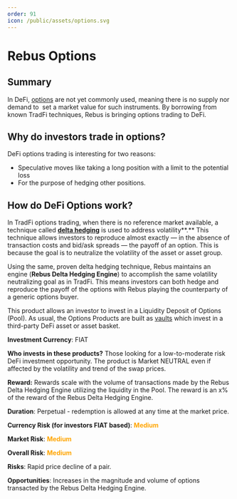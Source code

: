 ```yaml
---
order: 91
icon: /public/assets/options.svg
---
```

# Rebus Options

## Summary

In DeFi, [options](https://www.investopedia.com/terms/o/option.asp) are not yet commonly used, meaning there is no supply nor demand to  set a market value for such instruments. By borrowing from known TradFi techniques, Rebus is bringing options trading to DeFi.

## Why do investors trade in options?

DeFi options trading is interesting for two reasons:

* Speculative moves like taking a long position with a limit to the potential loss
* For the purpose of hedging other positions.

## How do DeFi Options work?

In TradFi options trading, when there is no reference market available, a technique called [**delta hedging**](https://www.investopedia.com/terms/d/deltahedging.asp) is used to address volatility**.** This technique allows investors to reproduce almost exactly — in the absence of transaction costs and bid/ask spreads — the payoff of an option. This is because the goal is to neutralize the volatility of the asset or asset group.

Using the same, proven delta hedging technique, Rebus maintains an engine (**Rebus Delta Hedging Engine**) to accomplish the same volatility neutralizing goal as in TradFi. This means investors can both hedge and reproduce the payoff of the options with Rebus playing the counterparty of a generic options buyer.

This product allows an investor to invest in a Liquidity Deposit of Options (Pool). As usual, the Options Products are built as [vaults](rebus-vault.md) which invest in a third-party DeFi asset or asset basket.

‍**Investment Currency**: FIAT

‍**Who invests in these products?** Those looking for a low-to-moderate risk DeFi investment opportunity. The product is Market NEUTRAL even if affected by the volatility and trend of the swap prices.

**Reward:** Rewards scale with the volume of transactions made by the Rebus Delta Hedging Engine utilizing the liquidity in the Pool. The reward is an x% of the reward of the Rebus Delta Hedging Engine.  

‍**Duration**: Perpetual - redemption is allowed at any time at the market price.

**Currency Risk (for investors FIAT based)**: **<span style="color:orange">Medium</span>**

**Market Risk**: **<span style="color:orange">Medium</span>**

**Overall Risk**: **<span style="color:orange">Medium</span>**

**Risks**: Rapid price decline of a pair.

**Opportunities**: Increases in the magnitude and volume of options transacted by the Rebus Delta Hedging Engine.
